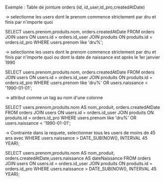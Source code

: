 
Exemple : Table de jointure orders (id, id_user,id_pro,createdAtDate)


-> selectionne les users dont le prenom commence strictement par dru et finis par n'importe quoi

SELECT users.prenom,produits.nom, orders.createdAtDate
FROM orders
JOIN users ON users.id = orders.id_user
JOIN produits ON produits.id = orders.id_pro
WHERE users.prenom like 'dru%';


-> selectionne les users dont le prenom commence strictement par dru et finis par n'importe quoi
    ou dont la date de naissance est après le 1er janvier 1990

SELECT users.prenom,produits.nom, orders.createdAtDate
FROM orders
JOIN users ON users.id = orders.id_user
JOIN produits ON produits.id = orders.id_pro
WHERE users.prenom like 'dru%' OR users.naissance < '1990-01-01';


-> attribut comme un tag au nom d'une colonne

SELECT users.prenom,produits.nom AS nom_produit, orders.createdAtDate
FROM orders
JOIN users ON users.id = orders.id_user
JOIN produits ON produits.id = orders.id_pro
WHERE users.prenom like 'dru%' OR users.naissance < '1990-01-01';


-> Contrainte dans la requete, selectionner tous les users de moins de 45 ans avec WHERE users.naissance > DATE_SUB(NOW(), INTERVAL 45 YEAR);

SELECT users.prenom,produits.nom AS nom_produit, orders.createdAtDate,users.naissance AS dateNaissance
FROM orders
JOIN users ON users.id = orders.id_user
JOIN produits ON produits.id = orders.id_pro
WHERE users.naissance > DATE_SUB(NOW(), INTERVAL 45 YEAR);

